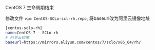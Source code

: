 CentOS 7 生命周期结束

修改文件 `vim CentOS-SCLo-scl-rh.repo`, 将baseurl改为阿里云镜像地址
```bash
[centos-sclo-rh]
name=CentOS-7 - SCLo rh
# 阿里云镜像
baseurl=https://mirrors.aliyun.com/centos/7/sclo/x86_64/rh/
```